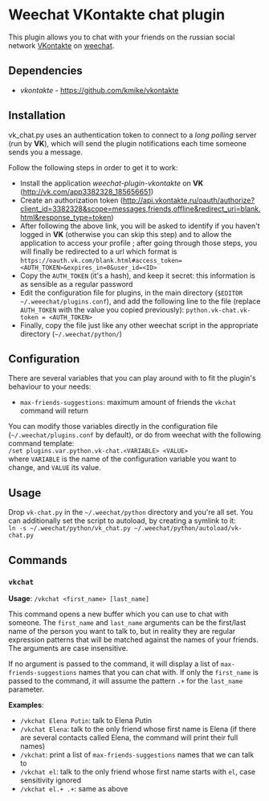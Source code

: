 
# Weechat VKontakte chat plugin

This plugin allows you to chat with your friends on the russian social network
[VKontakte](http://www.vk.com/) on [weechat](http://www.weechat.org/).

## Dependencies

* _vkontakte_ - https://github.com/kmike/vkontakte

## Installation

vk_chat.py uses an authentication token to connect to a _long polling_ server
(run by __VK__), which will send the plugin notifications each time someone
sends you a message.

Follow the following steps in order to get it to work:
* Install the application _weechat-plugin-vkontakte_ on __VK__ (http://vk.com/app3382328_185656651)
* Create an authorization token (http://api.vkontakte.ru/oauth/authorize?client_id=3382328&scope=messages,friends,offline&redirect_uri=blank.html&response_type=token)
* After following the above link, you will be asked to identify if you haven't logged in __VK__ (otherwise you can skip this step)  and to allow
the application to access your profile ; after going through those steps, you
will finally be redirected to a url which format is `https://oauth.vk.com/blank.html#access_token=<AUTH_TOKEN>&expires_in=0&user_id=<ID>`
* Copy the `AUTH_TOKEN` (it's a hash), and keep it secret: this information is as sensible as a
regular password
* Edit the configuration file for plugins, in the main directory (`$EDITOR ~/.weeechat/plugins.conf`), and
add the following line to the file (replace `AUTH_TOKEN` with the value you copied previously): `python.vk-chat.vk-token = <AUTH_TOKEN>`
* Finally, copy the file just like any other weechat script in the appropriate directory (`~/.weechat/python/`)

## Configuration

There are several variables that you can play around with to fit the plugin's behaviour to your needs:
* `max-friends-suggestions`: maximum amount of friends the `vkchat` command will return

You can modify those variables directly in the configuration file (`~/.weechat/plugins.conf` by default), or do from weechat with the following command template:  
`/set plugins.var.python.vk-chat.<VARIABLE> <VALUE>`  
where `VARIABLE` is the name of the configuration variable you want to change, and `VALUE` its value.

## Usage

Drop `vk-chat.py` in the `~/.weechat/python` directory and you're all set. You can additionally set the script to autoload, by creating a symlink to it:  
`ln -s ~/.weechat/python/vk_chat.py ~/.weechat/python/autoload/vk-chat.py`

## Commands

### `vkchat`

__Usage__: `/vkchat <first_name> [last_name]`

This command opens a new buffer which you can use to chat with someone. The `first_name` and `last_name` arguments can be the first/last name of the person you want to talk to,
but in reality they are regular expression patterns that will be matched against the names of your friends. The arguments are case insensitive.

If no argument is passed to the command, it will display a list of `max-friends-suggestions` names that you can chat with.
If only the `first_name` is passed to the command, it will assume the pattern `.+` for the `last_name` parameter.

__Examples__:
* `/vkchat Elena Putin`: talk to Elena Putin
* `/vkchat Elena`: talk to the only friend whose first name is Elena (if there are several contacts called Elena, the command will print their full names)
* `/vkchat`: print a list of `max-friends-suggestions` names that we can talk to
* `/vkchat el`: talk to the only friend whose first name starts with `el`, case sensitivity ignored
* `/vkchat el.+ .+`: same as above
